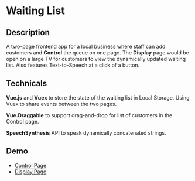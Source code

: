 # Waiting List

## Description
A two-page frontend app for a local business where staff can add customers and **Control** the queue on one page. The **Display** page would be open on a large TV for customers to view the dynamically updated waiting list. Also features Text-to-Speech at a click of a button. 

## Technicals
**Vue.js** and **Vuex** to store the state of the waiting list in Local Storage. Using Vuex to share events between the two pages.

**Vue.Draggable** to support drag-and-drop for list of customers in the Control page.

**SpeechSynthesis** API to speak dynamically concatenated strings.

## Demo
- [Control Page](https://waitlist.chuac.me/)
- [Display Page](https://waitlist.chuac.me/display)
